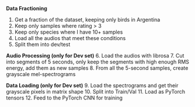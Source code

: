 **Data Fractioning**
1. Get a fraction of the dataset, keeping only birds in Argentina
2. Keep only samples where rating > 3
3. Keep only species where I have 10+ samples
4. Load all the audios that meet these conditions
5. Split them into dev/test

**Audio Processing (only for Dev set)**
6. Load the audios with librosa
7. Cut into segments of 5 seconds, only keep the segments with high enough RMS energy, add them as new samples
8. From all the 5-second samples, create grayscale mel-spectrograms

**Data Loading (only for Dev set)**
9. Load the spectrograms and get their grayscale pixels in matrix shape
10. Split into Train/Val
11. Load as PyTorch tensors
12. Feed to the PyTorch CNN for training